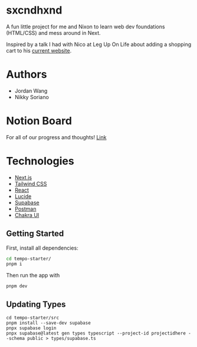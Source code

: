# sxcndhxnd

A fun little project for me and Nixon to learn web dev foundations (HTML/CSS) and mess around in Next.

Inspired by a talk I had with Nico at Leg Up On Life about adding a shopping cart to his [current website](https://www.sxcndhxnd.com/).

# Authors
- Jordan Wang
- Nikky Soriano

# Notion Board
For all of our progress and thoughts! [Link](https://www.notion.so/sxcndhxnd-139ea1cbcfb18016b24bed3bea471278?pvs=4)

# Technologies

- [Next.js](https://nextjs.org/)
- [Tailwind CSS](https://tailwindcss.com/)
- [React](https://docs.astro.build/en/guides/integrations-guide/react/)
- [Lucide](https://lucide.dev/)
- [Supabase](https://supabase.com/)
- [Postman](https://www.postman.com/)
- [Chakra UI](https://chakra-ui.com/)

## Getting Started

First, install all dependencies:

```bash
cd tempo-starter/
pnpm i
```

Then run the app with
```
pnpm dev
```

## Updating Types
```
cd tempo-starter/src
pnpm install --save-dev supabase
pnpx supabase login
pnpx supabase@latest gen types typescript --project-id projectidhere --schema public > types/supabase.ts
```

